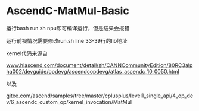 # AscendC-MatMul-Basic

运行bash run.sh npu即可编译运行，但是结果会报错

运行前视情况需要修改run.sh line 33-39行的lib地址

kernel代码来源自

www.hiascend.com/document/detail/zh/CANNCommunityEdition/80RC3alpha002/devguide/opdevg/ascendcopdevg/atlas_ascendc_10_0050.html

以及

gitee.com/ascend/samples/tree/master/cplusplus/level1_single_api/4_op_dev/6_ascendc_custom_op/kernel_invocation/MatMul
